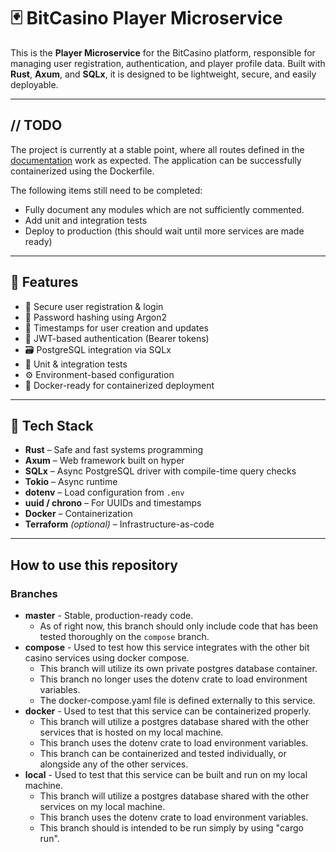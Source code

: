 # 🃏 BitCasino Player Microservice

This is the **Player Microservice** for the BitCasino platform, responsible for managing user registration, authentication, and player profile data. Built with **Rust**, **Axum**, and **SQLx**, it is designed to be lightweight, secure, and easily deployable.

---

## // TODO

The project is currently at a stable point, where all routes defined in the [documentation](/openapi.yaml) work as expected. The application can be successfully containerized using the Dockerfile.

The following items still need to be completed:

- Fully document any modules which are not sufficiently commented.
- Add unit and integration tests
- Deploy to production (this should wait until more services are made ready)

---

## 🚀 Features

- 🔐 Secure user registration & login
- 🧂 Password hashing using Argon2
- 📆 Timestamps for user creation and updates
- 📄 JWT-based authentication (Bearer tokens)
- 🗃️ PostgreSQL integration via SQLx
- 🧪 Unit & integration tests
- ⚙️ Environment-based configuration
- 🐳 Docker-ready for containerized deployment

---

## 🧱 Tech Stack

- **Rust** – Safe and fast systems programming
- **Axum** – Web framework built on hyper
- **SQLx** – Async PostgreSQL driver with compile-time query checks
- **Tokio** – Async runtime
- **dotenv** – Load configuration from `.env`
- **uuid / chrono** – For UUIDs and timestamps
- **Docker** – Containerization
- **Terraform** *(optional)* – Infrastructure-as-code

---

## How to use this repository

### Branches

- **master** - Stable, production-ready code.
  - As of right now, this branch should only include code that has been tested thoroughly on the `compose` branch.
- **compose** - Used to test how this service integrates with the other bit casino services using docker compose.
  - This branch will utilize its own private postgres database container.
  - This branch no longer uses the dotenv crate to load environment variables.
  - The docker-compose.yaml file is defined externally to this service.
- **docker** - Used to test that this service can be containerized properly.
  - This branch will utilize a postgres database shared with the other services that is hosted on my local machine.
  - This branch uses the dotenv crate to load environment variables.
  - This branch can be containerized and tested individually, or alongside any of the other services.
- **local** - Used to test that this service can be built and run on my local machine.
  - This branch will utilize a postgres database shared with the other services on my local machine.
  - This branch uses the dotenv crate to load environment variables.
  - This branch should is intended to be run simply by using "cargo run".

